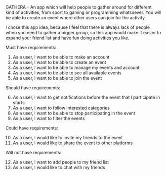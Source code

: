 GATHERA - An app which will help people to gather around for different kind of activities, from sport to gaming or programming whatsoever. You will be able to create an event where other users can join for the activity.

I chose this app idea, because I feel that there is always lack of people when you need to gather a bigger group, so this app would make it easier to expand your friend list and have fun doing activities you like. 

Must have requirements:

1. As a user, I want to be able to make an account
2. As a user, I want to be able to create an event
3. As a user, I want to be able to manage my events and account
4. As a user, I want to be able to see all available events
5. As a user, I want to be able to join the event

Should have requirements: 

6. As a user, I want to get notifications before the event that I participate in starts
7. As a user, I want to follow interested categories
8. As a user, I want to be able to stop participating in the event
9. As a user, I want to filter the events

Could have requirements:

10. As a user, I would like to invite my friends to the event
11. As a user, I would like to share the event to other platforms


Will not have requirements:

12. As a user, I want to add people to my friend list
13. As a user, I would like to chat with my friends


